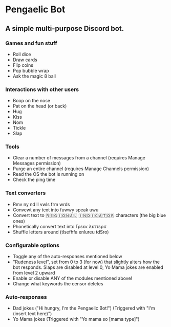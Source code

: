 # Pengaelic Bot
## A simple multi-purpose Discord bot.

### Games and fun stuff
- Roll dice
- Draw cards
- Flip coins
- Pop bubble wrap
- Ask the magic 8 ball
### Interactions with other users
- Boop on the nose
- Pat on the head (or back)
- Hug
- Kiss
- Nom
- Tickle
- Slap
### Tools
- Clear a number of messages from a channel (requires Manage Messages permission)
- Purge an entire channel (requires Manage Channels permission)
- Read the OS the bot is running on
- Check the ping time
### Text converters
- Rmv ny nd ll vwls frm wrds
- Convewt any text into fuwwy speak uwu
- Convert text to 🇷🇪🇬🇮🇴🇳🇦🇱 🇮🇳🇩🇮🇨🇦🇹🇴🇷 characters (the big blue ones)
- Phonetically convert text into Γρεεκ λεττερσ
- Shuffle letters around (tlsefhfa enlureu tdSro)
### Configurable options
- Toggle any of the auto-responses mentioned below
- "Rudeness level", set from 0 to 3 (for now) that slightly alters how the bot responds. Slaps are disabled at level 0, Yo Mama jokes are enabled from level 2 upward
- Enable or disable ANY of the modules mentioned above!
- Change what keywords the censor deletes
### Auto-responses
- Dad jokes ("Hi hungry, I'm the Pengaelic Bot!") (Triggered with "I'm (insert text here)")
- Yo Mama jokes (Triggered with "Yo mama so [mama type]")